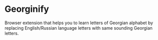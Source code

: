 Georginify
==========

Browser extension that helps you to learn letters of Georgian alphabet by replacing English/Russian language letters with same sounding Georgian letters.
